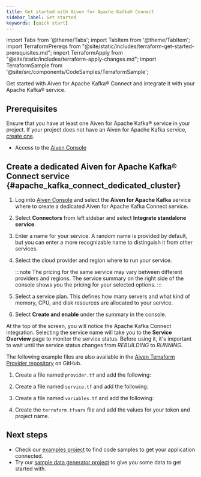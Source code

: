 ```yaml
---
title: Get started with Aiven for Apache Kafka® Connect
sidebar_label: Get started
keywords: [quick start]
---
```


import Tabs from '@theme/Tabs';
import TabItem from '@theme/TabItem';
import TerraformPrereqs from "@site/static/includes/terraform-get-started-prerequisites.md";
import TerraformApply from "@site/static/includes/terraform-apply-changes.md";
import TerraformSample from '@site/src/components/CodeSamples/TerraformSample';

Get started with Aiven for Apache Kafka® Connect and integrate it with your Apache Kafka® service.

## Prerequisites

Ensure that you have at least one Aiven for Apache Kafka® service in your project.
If your project does not have an Aiven for Apache Kafka
service, [create one](/docs/platform/howto/create_new_service).

<Tabs groupId="group1">
<TabItem value="console" label="Console" default>

- Access to the [Aiven Console](https://console.aiven.io)

</TabItem>
<TabItem value="terraform" label="Terraform">

<TerraformPrereqs />

</TabItem>
</Tabs>

## Create a dedicated Aiven for Apache Kafka® Connect service {#apache_kafka_connect_dedicated_cluster}

<Tabs groupId="group1">
<TabItem value="console" label="Console" default>

1.  Log into [Aiven Console](https://console.aiven.io) and select the
    **Aiven for Apache Kafka** service where to create a
    dedicated Aiven for Apache Kafka Connect service.

2.  Select **Connectors** from left sidebar and select **Integrate
    standalone service**.

3.  Enter a name for your service. A random name is provided by default,
    but you can enter a more recognizable name to distinguish it from
    other services.

4.  Select the cloud provider and region where to run your
    service.

    :::note
    The pricing for the same service may vary between different
    providers and regions. The service summary on the right side of the
    console shows you the pricing for your selected options.
    :::

5.  Select a service plan. This defines how many servers and what kind
    of memory, CPU, and disk resources are allocated to your service.

6.  Select **Create and enable** under the summary in the console.

At the top of the screen, you will notice the Apache Kafka Connect
integration. Selecting the service name will take you to the **Service
Overview** page to monitor the service status. Before using it, it's
important to wait until the service status changes from *REBUILDING* to
*RUNNING*.

</TabItem>
<TabItem value="terraform" label="Terraform">

The following example files are also available in the
[Aiven Terraform Provider repository](https://github.com/aiven/terraform-provider-aiven/tree/main/examples/kafka_connect) on GitHub.

1. Create a file named `provider.tf` and add the following:

    <TerraformSample filename='kafka_connect/provider.tf' />

1. Create a file named `service.tf` and add the following:

    <TerraformSample filename='kafka_connect/kafka_connect_service.tf' />

1. Create a file named `variables.tf` and add the following:

    <TerraformSample filename='kafka_connect/variables.tf' />

1. Create the `terraform.tfvars` file and add the values for your token and project name.

<TerraformApply />

</TabItem>
</Tabs>

## Next steps

-   Check our [examples
    project](https://github.com/aiven/aiven-examples) to find code
    samples to get your application connected.
-   Try our [sample data generator
    project](https://github.com/aiven/python-fake-data-producer-for-apache-kafka)
    to give you some data to get started with.
